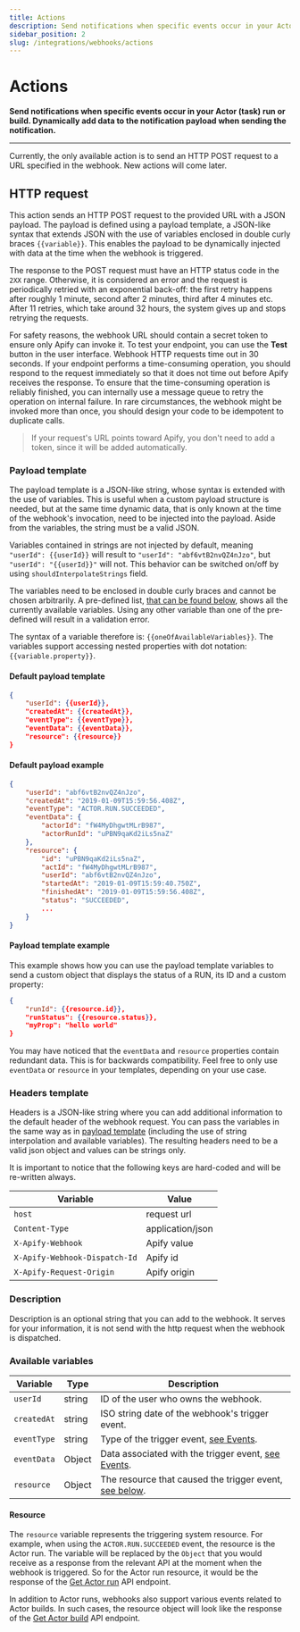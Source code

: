 ```yaml
---
title: Actions
description: Send notifications when specific events occur in your Actor (task) run or build. Dynamically add data to the notification payload when sending the notification.
sidebar_position: 2
slug: /integrations/webhooks/actions
---
```


# Actions

**Send notifications when specific events occur in your Actor (task) run or build. Dynamically add data to the notification payload when sending the notification.**

---

Currently, the only available action is to send an HTTP POST request to a URL specified in the webhook. New actions will come later.

## HTTP request

This action sends an HTTP POST request to the provided URL with a JSON payload. The payload is defined using a payload template, a JSON-like syntax that extends JSON with the use of variables enclosed in double curly braces `{{variable}}`. This enables the payload to be dynamically injected with data at the time when the webhook is triggered.

The response to the POST request must have an HTTP status code in the `2XX` range. Otherwise, it is considered an error and the request is periodically retried with an exponential back-off: the first retry happens after roughly 1 minute, second after 2 minutes, third after 4 minutes etc. After 11 retries, which take around 32 hours, the system gives up and stops retrying the requests.

For safety reasons, the webhook URL should contain a secret token to ensure only Apify can invoke it. To test your endpoint, you can use the **Test** button in the user interface. Webhook HTTP requests time out in 30 seconds. If your endpoint performs a time-consuming operation, you should respond to the request immediately so that it does not time out before Apify receives the response. To ensure that the time-consuming operation is reliably finished, you can internally use a message queue to retry the operation on internal failure. In rare circumstances, the webhook might be invoked more than once, you should design your code to be idempotent to duplicate calls.

> If your request's URL points toward Apify, you don't need to add a token, since it will be added automatically.

### Payload template

The payload template is a JSON-like string, whose syntax is extended with the use of variables. This is useful when a custom payload structure is needed, but at the same time dynamic data, that is only known at the time of the webhook's invocation, need to be injected into the payload. Aside from the variables, the string must be a valid JSON.

Variables contained in strings are not injected by default, meaning `"userId": {{userId}}` will result to `"userId": "abf6vtB2nvQZ4nJzo"`, but `"userId": "{{userId}}"` will not. This behavior can be switched on/off by using `shouldInterpolateStrings` field.

The variables need to be enclosed in double curly braces and cannot be chosen arbitrarily. A pre-defined list, [that can be found below](#available-variables), shows all the currently available variables. Using any other variable than one of the pre-defined will result in a validation error.

The syntax of a variable therefore is: `{{oneOfAvailableVariables}}`. The variables support accessing nested properties with dot notation: `{{variable.property}}`.

#### Default payload template

```json
{
    "userId": {{userId}},
    "createdAt": {{createdAt}},
    "eventType": {{eventType}},
    "eventData": {{eventData}},
    "resource": {{resource}}
}
```

#### Default payload example

```json
{
    "userId": "abf6vtB2nvQZ4nJzo",
    "createdAt": "2019-01-09T15:59:56.408Z",
    "eventType": "ACTOR.RUN.SUCCEEDED",
    "eventData": {
        "actorId": "fW4MyDhgwtMLrB987",
        "actorRunId": "uPBN9qaKd2iLs5naZ"
    },
    "resource": {
        "id": "uPBN9qaKd2iLs5naZ",
        "actId": "fW4MyDhgwtMLrB987",
        "userId": "abf6vtB2nvQZ4nJzo",
        "startedAt": "2019-01-09T15:59:40.750Z",
        "finishedAt": "2019-01-09T15:59:56.408Z",
        "status": "SUCCEEDED",
        ...
    }
}
```

#### Payload template example

This example shows how you can use the payload template variables to send a custom object that displays the status of a RUN, its ID and a custom property:

```json
{
    "runId": {{resource.id}},
    "runStatus": {{resource.status}},
    "myProp": "hello world"
}
```

You may have noticed that the `eventData` and `resource` properties contain redundant data. This is for backwards compatibility. Feel free to only use `eventData` or `resource` in your templates, depending on your use case.

### Headers template

Headers is a JSON-like string where you can add additional information to the default header of the webhook request. You can pass the variables in the same way as in [payload template](#payload-template) (including the use of string interpolation and available variables). The resulting headers need to be a valid json object and values can be strings only.

It is important to notice that the following keys are hard-coded and will be re-written always.

| Variable                  | Value                   |
|---------------------------|-------------------------|
| `host`                    | request url             |
| `Content-Type`            | application/json        |
| `X-Apify-Webhook`         | Apify value             |
| `X-Apify-Webhook-Dispatch-Id` | Apify id            |
| `X-Apify-Request-Origin`   | Apify origin           |

### Description

Description is an optional string that you can add to the webhook. It serves for your information, it is not send with the http request when the webhook is dispatched.

### Available variables

| Variable    | Type   | Description                                                                         |
|-------------|--------|-------------------------------------------------------------------------------------|
| `userId`    | string | ID of the user who owns the webhook.                                                |
| `createdAt` | string | ISO string date of the webhook's trigger event.                                     |
| `eventType` | string | Type of the trigger event, [see Events](./events.md).              |
| `eventData` | Object | Data associated with the trigger event, [see Events](./events.md). |
| `resource`  | Object | The resource that caused the trigger event, [see below](#resource).                 |

#### Resource

The `resource` variable represents the triggering system resource. For example, when using the `ACTOR.RUN.SUCCEEDED` event, the resource is the Actor run. The variable will be replaced by the `Object` that you would receive as a response from the relevant API at the moment when the webhook is triggered. So for the Actor run resource, it would be the response of the [Get Actor run](/api/v2#/reference/actors/run-object-deprecated/get-run) API endpoint.

In addition to Actor runs, webhooks also support various events related to Actor builds. In such cases, the resource object will look like the response of the [Get Actor build](/api/v2#/reference/actor-builds/build-object/get-build) API endpoint.
